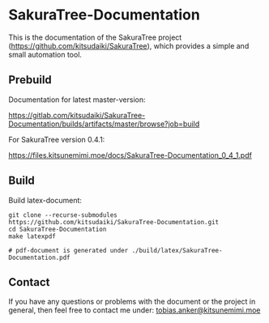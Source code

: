 # SakuraTree-Documentation


This is the documentation of the SakuraTree project (https://github.com/kitsudaiki/SakuraTree), which provides a simple and small automation tool.

## Prebuild

Documentation for latest master-version: 

https://gitlab.com/kitsudaiki/SakuraTree-Documentation/builds/artifacts/master/browse?job=build

For SakuraTree version 0.4.1:

https://files.kitsunemimi.moe/docs/SakuraTree-Documentation_0_4_1.pdf


## Build 

Build latex-document:

```
git clone --recurse-submodules https://github.com/kitsudaiki/SakuraTree-Documentation.git
cd SakuraTree-Documentation
make latexpdf 

# pdf-document is generated under ./build/latex/SakuraTree-Documentation.pdf
```

## Contact

If you have any questions or problems with the document or the project in general, then feel free to contact me under: tobias.anker@kitsunemimi.moe
